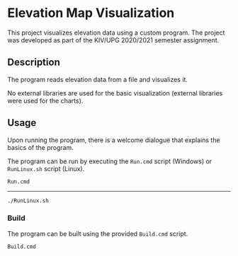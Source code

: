 ﻿# Elevation Map Visualization

This project visualizes elevation data using a custom program. 
The project was developed as part of the KIV/UPG 2020/2021 semester assignment.

## Description

The program reads elevation data from a file and visualizes it.

No external libraries are used for the basic visualization
(external libraries were used for the charts).

## Usage

Upon running the program, there is a welcome dialogue that explains the basics of the program.

The program can be run by executing the `Run.cmd` script (Windows) or `RunLinux.sh` script (Linux).

	Run.cmd

---

	./RunLinux.sh

### Build

The program can be built using the provided `Build.cmd` script.

	Build.cmd

